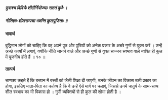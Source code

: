 ##### पुत्राश्च विविधैः शीलैर्नियोज्याः सततं बुधैः ।
##### नीतिज्ञाः शीलसम्पन्ना भवन्ति कुलपूजिताः ॥

#### भावार्थ

बुद्धिमान लोगों को चाहिए कि वह अपने पुत्र और पुत्रियों को अनेक प्रकार के अच्छे गुणों से युक्त करें । उन्हें अच्छे कार्यों में लगाएं, क्योंकि नीति जानने वाले और अच्छे गुणों से युक्त सज्जन स्वभाव वाले व्यक्ति ही कुल में पूजनीय होते हैं ॥ १० ॥

#### तात्पर्य

चाणक्य कहते हैं कि बचपन में बच्चों को जैसी शिक्षा दी जाएगी, उनके जीवन का विकास उसी प्रकार का होगा, इसलिए माता-पिता का कर्तव्य है कि वे उन्हें ऐसे मार्ग पर चलाएं, जिससे उनमें चातुर्य के साथ-साथ शील स्वभाव का भी विकास हो । गुणी व्यक्तियों से ही कुल की शोभा होती है ।